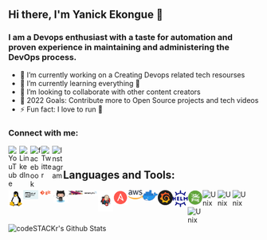 ## Hi there, I'm Yanick Ekongue 👋

### I am a Devops enthusiast with a taste for automation and proven experience in maintaining and administering the DevOps process.
- 🔭 I’m currently working on a Creating Devops related tech resourses 
- 🌱 I’m currently learning everything 🤣
- 👯 I’m looking to collaborate with other content creators
- 🥅 2022 Goals: Contribute more to Open Source projects and tech videos 
- ⚡ Fun fact: I love to run 🏃

### Connect with me:

[<img align="left" alt="YouTube" width="22px" src="https://cdn.jsdelivr.net/npm/simple-icons@v3/icons/youtube.svg" />][youtube]
[<img align="left" alt="LinkedIn" width="22px" src="https://cdn.jsdelivr.net/npm/simple-icons@v3/icons/linkedin.svg" />][linkedin]
[<img align="left" alt="facebook" width="22px" src="https://cdn.jsdelivr.net/npm/simple-icons@3.3.0/icons/facebook.svg" />][facebook]
[<img align="left" alt="Twitter" width="22px" src="https://cdn.jsdelivr.net/npm/simple-icons@v3/icons/twitter.svg" />][twitter]
[<img align="left" alt="Instagram" width="22px" src="https://cdn.jsdelivr.net/npm/simple-icons@v3/icons/instagram.svg" />][instagram]

<br />

## Languages and Tools:


[<img align="left" alt="Unix" width="30px" src="https://github.com/yannhunter/yanickEkongue/blob/master/Tools_icons/linux.png" />][unix_shell_playlist]
[<img align="left" alt="Unix" width="30px" src="https://github.com/yannhunter/yanickEkongue/blob/master/Tools_icons/shell.jpg" />][unix_shell_playlist]
[<img align="left" alt="Unix" width="30px" src="https://github.com/yannhunter/yanickEkongue/blob/master/Tools_icons/git.png" />][interview]
[<img align="left" alt="Unix" width="30px" src="https://github.com/yannhunter/yanickEkongue/blob/master/Tools_icons/github.png" />][endtoend]
[<img align="left" alt="Unix" width="30px" src="https://github.com/yannhunter/yanickEkongue/blob/master/Tools_icons/maven.jpg" />][maven]
[<img align="left" alt="Unix" width="30px" src="https://github.com/yannhunter/yanickEkongue/blob/master/Tools_icons/sonarqube.png" />][endtoend]
[<img align="left" alt="Unix" width="30px" src="https://github.com/yannhunter/yanickEkongue/blob/master/Tools_icons/jenkins.png" />][jenkins]
[<img align="left" alt="Unix" width="30px" src="https://github.com/yannhunter/yanickEkongue/blob/master/Tools_icons/Ansible.png" />][ansible]
[<img align="left" alt="Unix" width="30px" src="https://github.com/yannhunter/yanickEkongue/blob/master/Tools_icons/aws.png" />][endtoend]
[<img align="left" alt="Unix" width="30px" src="https://github.com/yannhunter/yanickEkongue/blob/master/Tools_icons/docker.png" />][dockerplaylist]
[<img align="left" alt="Unix" width="30px" src="https://github.com/yannhunter/yanickEkongue/blob/master/Tools_icons/grafana.png" />][endtoend]
[<img align="left" alt="Unix" width="30px" src="https://github.com/yannhunter/yanickEkongue/blob/master/Tools_icons/helm.png" />][helm]
[<img align="left" alt="Unix" width="30px" src="https://github.com/yannhunter/yanickEkongue/blob/master/Tools_icons/jfrog.png" />][endtoend]
[<img align="left" alt="Unix" width="30px" src="https://raw.githubusercontent.com/deekshithsn/DeekshithSN/master/Tools_icons/kubernetes.png" />][kubernetesplaylist]
[<img align="left" alt="Unix" width="30px" src="https://raw.githubusercontent.com/deekshithsn/DeekshithSN/master/Tools_icons/nexus.png" />][kubernetesplaylist]
[<img align="left" alt="Unix" width="30px" src="https://raw.githubusercontent.com/deekshithsn/DeekshithSN/master/Tools_icons/prometheus.png" />][prometheus]
[<img align="left" alt="Unix" width="30px" src="https://raw.githubusercontent.com/deekshithsn/DeekshithSN/master/Tools_icons/teraform.png" />][kubernetesplaylist]


<br />
<br />



<img align="left" alt="codeSTACKr's Github Stats" src="https://github-readme-stats.vercel.app/api?username=yannhunter&show_icons=true&hide_border=true" />

[facebook]: https://www.facebook.com/
[twitter]: https://twitter.com/yannserge
[youtube]: https://www.youtube.com/channel/UCpk59ZkrLjPWR8MzcAcemeQ
[instagram]: https://www.instagram.com
[linkedin]: www.linkedin.com/in/yannick-ekongue-b8427ab5/
[unix_shell_playlist]: https://www.youtube.com/watch?v=IxApf1YtkJU&list=PLLYW3zEOaqlIwDc-5GnP74PUIo0nrnYgg
[dockerplaylist]: https://www.youtube.com/watch?v=GOJ5ICKyzoA&list=PLLYW3zEOaqlKjN4o2FyD7lQGD1i0rzKgF
[kubernetesplaylist]: https://www.youtube.com/watch?v=OiOjZjtXsnY&list=PLLYW3zEOaqlLrc4VGtUuInis1N30e3PIm
[prometheus]: https://www.youtube.com/watch?v=hEa_QbFlNnM&list=PLLYW3zEOaqlKhRCWqFE7iLRSh3XEFP5gj
[interview]: https://www.youtube.com/watch?v=i7YJesoeWFI&list=PLLYW3zEOaqlLShAk9pd4FQ34KOpY7EJAq
[maven]: https://www.youtube.com/watch?v=Q4m3koo2PQ8&list=PLLYW3zEOaqlJmSDMj3KT7pbWuly8yhyVu
[helm]: https://www.youtube.com/watch?v=gbUBTTXuQwI&list=PLLYW3zEOaqlKYku0piyzzLFGpR9VpPvXR
[monitoring]: https://www.youtube.com/watch?v=EWFJem7GUAc&list=PLLYW3zEOaqlKnV1WP6FqtmbdeZVCA9RbR
[ansible]: https://www.youtube.com/watch?v=tl0aT4-XrZ8&list=PLLYW3zEOaqlJqHktlXHCVzBTmcpL-izFq
[jenkins]: https://www.youtube.com/watch?v=d6BU8LBc9Ow&list=PLLYW3zEOaqlKmPyhjIrT4RmmQDQYYrTjk
[git]: https://www.youtube.com/watch?v=nmMAwnd_2sw&list=PLLYW3zEOaqlKUfyVXBcitHTMul3XcfhoZ
[endtoend]: https://www.youtube.com/watch?v=fsvjTekaQVE&list=PLLYW3zEOaqlICpMHCGAKG2V-SwX1aZCH5
